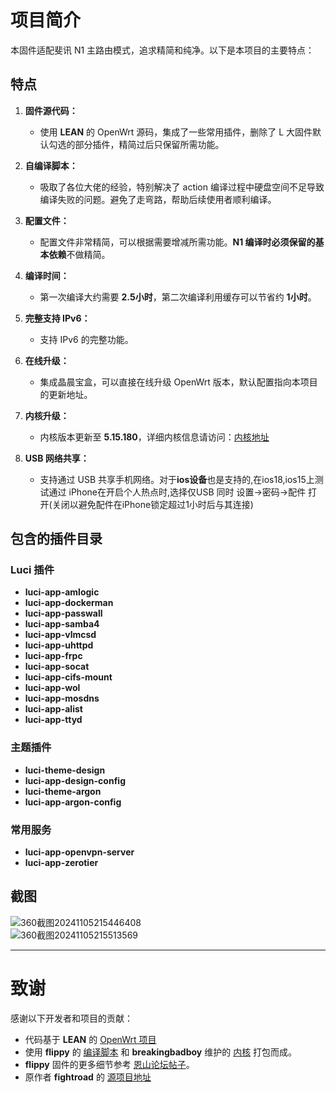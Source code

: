 # 项目简介

本固件适配斐讯 N1 主路由模式，追求精简和纯净。以下是本项目的主要特点：

## 特点

1. **固件源代码：**
   - 使用 **LEAN** 的 OpenWrt 源码，集成了一些常用插件，删除了 L 大固件默认勾选的部分插件，精简过后只保留所需功能。
  
2. **自编译脚本：**
   - 吸取了各位大佬的经验，特别解决了 action 编译过程中硬盘空间不足导致编译失败的问题。避免了走弯路，帮助后续使用者顺利编译。
  
3. **配置文件：**
   - 配置文件非常精简，可以根据需要增减所需功能。**N1 编译时必须保留的基本依赖**不做精简。

4. **编译时间：**
   - 第一次编译大约需要 **2.5小时**，第二次编译利用缓存可以节省约 **1小时**。

5. **完整支持 IPv6：**
   - 支持 IPv6 的完整功能。

6. **在线升级：**
   - 集成晶晨宝盒，可以直接在线升级 OpenWrt 版本，默认配置指向本项目的更新地址。

7. **内核升级：**
   - 内核版本更新至 **5.15.180**，详细内核信息请访问：[内核地址](https://github.com/breakingbadboy/OpenWrt/releases/)

8. **USB 网络共享：**
   - 支持通过 USB 共享手机网络。对于**ios设备**也是支持的,在ios18,ios15上测试通过 iPhone在开启个人热点时,选择仅USB 同时 设置->密码->配件 打开(关闭以避免配件在iPhone锁定超过1小时后与其连接)

## 包含的插件目录

### Luci 插件

- **luci-app-amlogic**  
- **luci-app-dockerman**  
- **luci-app-passwall**  
- **luci-app-samba4**  
- **luci-app-vlmcsd**  
- **luci-app-uhttpd**  
- **luci-app-frpc**  
- **luci-app-socat**  
- **luci-app-cifs-mount**  
- **luci-app-wol**  
- **luci-app-mosdns**  
- **luci-app-alist**  
- **luci-app-ttyd**

### 主题插件

- **luci-theme-design**  
- **luci-app-design-config**  
- **luci-theme-argon**  
- **luci-app-argon-config**

### 常用服务

- **luci-app-openvpn-server**  
- **luci-app-zerotier**

## 截图

![360截图20241105215446408](https://github.com/user-attachments/assets/5b6381d2-52d7-41d2-af12-a7ea0a6d2598)  
![360截图20241105215513569](https://github.com/user-attachments/assets/36f9febd-51bb-41d8-b119-9f9c78967e0a)

---

# 致谢

感谢以下开发者和项目的贡献：

- 代码基于 **LEAN** 的 [OpenWrt 项目](https://github.com/coolsnowwolf/lede)
- 使用 **flippy** 的 [编译脚本](https://github.com/unifreq/openwrt_packit) 和 **breakingbadboy** 维护的 [内核](https://github.com/breakingbadboy/OpenWrt/releases/tag/kernel_stable) 打包而成。
- **flippy** 固件的更多细节参考 [恩山论坛帖子](https://www.right.com.cn/forum/thread-4076037-1-1.html)。
- 原作者 **fightroad** 的 [源项目地址](https://github.com/fightroad/N1-OpenWrt)
